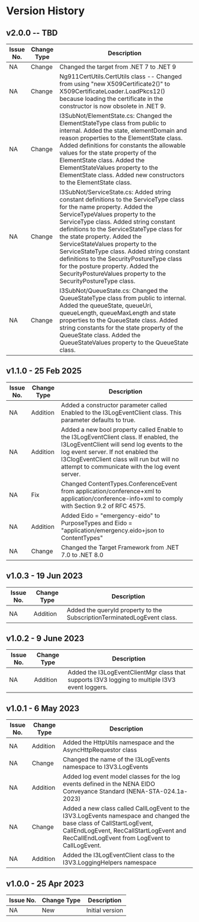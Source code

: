 # Version History

## v2.0.0 -- TBD
| Issue No. | Change Type | Description |
|--------|--------|-------|
| NA | Change | Changed the target from .NET 7 to .NET 9 |
| NA | Change | Ng911CertUtils.CertUtils class -- Changed from using "new X509Certificate2()" to X509CertificateLoader.LoadPkcs12() because loading the certificate in the constructor is now obsolete in .NET 9. |
| NA | Change | I3SubNot/ElementState.cs: Changed the ElementStateType class from public to internal. Added the state, elementDomain and reason properties to the ElementState class. Added definitions for constants the allowable values for the state property of the ElementState class. Added the ElementStateValues property to the ElementState class. Added new constructors to the ElementState class. |
| NA | Change | I3SubNot/ServiceState.cs: Added string constant definitions to the ServiceType class for the name property. Added the ServiceTypeValues property to the ServiceType class. Added string constant definitions to the ServiceStateType class for the state property. Added the ServiceStateValues property to the ServiceStateType class. Added string constant definitions to the SecurityPostureType class for the posture property. Added the SecurityPostureValues property to the SecurityPostureType class. |
| NA | Change | I3SubNot/QueueState.cs: Changed the QueueStateType class from public to internal. Added the queueState, queueUri, queueLength, queueMaxLength and state properties to the QueueState class. Added string constants for the state property of the QueueState class. Added the QueueStateValues property to the QueueState class. |

## v1.1.0 - 25 Feb 2025
| Issue No. | Change Type | Description |
|--------|--------|-------|
| NA | Addition | Added a constructor parameter called Enabled to the I3LogEventClient class. This parameter defaults to true. |
| NA | Addition | Added a new bool property called Enable to the I3LogEventClient class. If enabled, the I3LogEventClient will send log events to the log event server. If not enabled the I3ClogEventClient class will run but will no attempt to communicate with the log event server. |
| NA | Fix    | Changed ContentTypes.ConferenceEvent from application/conference+xml to application/conference-info+xml to comply with Section 9.2 of RFC 4575. |
| NA | Addition | Added Eido = "emergency-eido" to PurposeTypes and Eido = "application/emergency.eido+json to ContentTypes" |
| NA | Change   | Changed the Target Framework from .NET 7.0 to .NET 8.0 |

## v1.0.3 - 19 Jun 2023
| Issue No. | Change Type | Description |
|--------|--------|-------|
| NA| Addition | Added the queryId property to the SubscriptionTerminatedLogEvent class. |

## v1.0.2 - 9 June 2023
| Issue No. | Change Type | Description |
|--------|--------|-------|
| NA| Addition | Added the I3LogEventClientMgr class that supports I3V3 logging to multiple I3V3 event loggers. |

## v1.0.1 - 6 May 2023
| Issue No. | Change Type | Description |
|--------|--------|-------|
| NA       |  Addition      | Added the HttpUtils namespace and the AsyncHttpRequestor class |
| NA | Change | Changed the name of the I3LogEvents namespace to I3V3.LogEvents |
| NA | Addition | Added log event model classes for the log events defined in the NENA EIDO Conveyance Standard (NENA-STA-024.1a-2023) |
| NA | Change | Added a new class called CallLogEvent to the I3V3.LogEvents namespace and changed the base class of CallStartLogEvent, CallEndLogEvent, RecCallStartLogEvent and RecCallEndLogEvent from LogEvent to CallLogEvent.  |
| NA | Addition | Added the I3LogEventClient class to the I3V3.LoggingHelpers namespace |

## v1.0.0 - 25 Apr 2023
| Issue No. | Change Type | Description |
|--------|--------|-------|
| NA       |  New      | Initial version |



